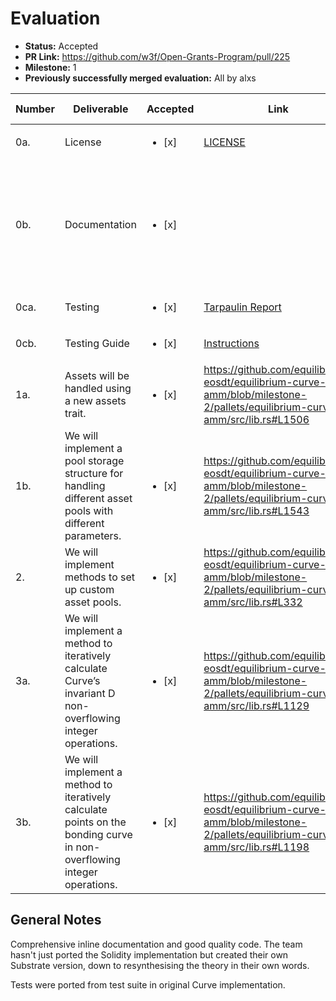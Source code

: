 # Evaluation

* **Status:** Accepted
* **PR Link:** https://github.com/w3f/Open-Grants-Program/pull/225
* **Milestone:** 1
* **Previously successfully merged evaluation:** All by alxs

| Number | Deliverable | Accepted | Link | Evaluation Notes |
| ------------- | ------------- | ------------- | ------------- |------------- |
| 0a. | License | <ul><li>[x] </li></ul> | [LICENSE](https://github.com/equilibrium-eosdt/equilibrium-curve-amm/blob/milestone-2/LICENSE) | Apache 2.0
| 0b. | Documentation | <ul><li>[x]</li></ul> | | Inline documentation and basic README provided, integration guide not yet but can be delivered with M2
| 0ca. | Testing | <ul><li>[x]</li></ul> | [Tarpaulin Report](https://github.com/equilibrium-eosdt/equilibrium-curve-amm/blob/milestone-2/reports/tarpaulin-report.html) | 85% line coverage
| 0cb. | Testing Guide | <ul><li>[x]</li></ul> | [Instructions](https://github.com/equilibrium-eosdt/equilibrium-curve-amm/tree/milestone-2#tests)
| 1a. | Assets will be handled using a new assets trait. | <ul><li>[x]</li></ul> | https://github.com/equilibrium-eosdt/equilibrium-curve-amm/blob/milestone-2/pallets/equilibrium-curve-amm/src/lib.rs#L1506 |  | 
| 1b. | We will implement a pool storage structure for handling different asset pools with different parameters. | <ul><li>[x]</li></ul> | https://github.com/equilibrium-eosdt/equilibrium-curve-amm/blob/milestone-2/pallets/equilibrium-curve-amm/src/lib.rs#L1543 |  |
| 2. | We will implement methods to set up custom asset pools. | <ul><li>[x]</li></ul> | https://github.com/equilibrium-eosdt/equilibrium-curve-amm/blob/milestone-2/pallets/equilibrium-curve-amm/src/lib.rs#L332 |  |
| 3a. | We will implement a method to iteratively calculate Curve’s invariant D non-overflowing integer operations. | <ul><li>[x]</li></ul> |  https://github.com/equilibrium-eosdt/equilibrium-curve-amm/blob/milestone-2/pallets/equilibrium-curve-amm/src/lib.rs#L1129 |  |
| 3b. | We will implement a method to iteratively calculate points on the bonding curve in non-overflowing integer operations. | <ul><li>[x]</li></ul> | https://github.com/equilibrium-eosdt/equilibrium-curve-amm/blob/milestone-2/pallets/equilibrium-curve-amm/src/lib.rs#L1198 |  |

## General Notes

Comprehensive inline documentation and good quality code. The team hasn't just ported the Solidity implementation but created their own Substrate version, down to resynthesising the theory in their own words.

Tests were ported from test suite in original Curve implementation.
